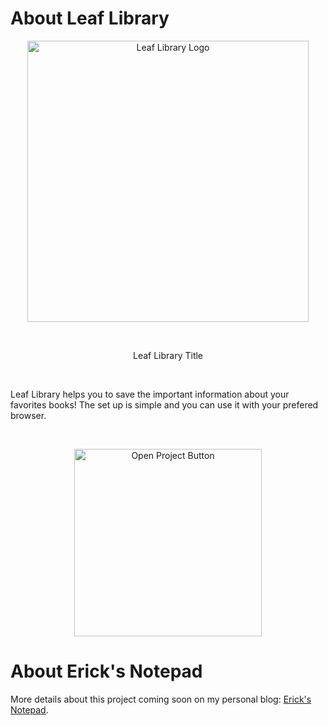 # About Leaf Library

<p align="center">
  <img src="https://github.com/ErickBGomez/library-project/assets/90425287/a9bb6431-46a6-4b0f-af39-3b11ad68e8e4"
    alt="Leaf Library Logo" width="450px">
</p>
<br>
<p align="center">Leaf Library Title</p>
<br>

<p>Leaf Library helps you to save the important information about your favorites books! The set up is simple and you can use it with your prefered browser. </p>

<br>

<p align="center">
  <a href="https://erickbgomez.github.io/library-project/">
    <img src="https://user-images.githubusercontent.com/90425287/230172157-523c07ad-f8c9-4915-8316-18483a8b7047.png"
    alt="Open Project Button" width=300px>
  </a>
<br>

# About Erick's Notepad

More details about this project coming soon on my personal blog: <a href="https://ericksnotepad.hashnode.dev/">Erick's Notepad</a>.
